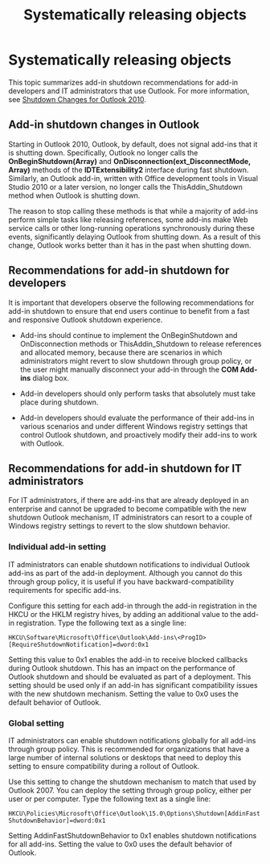﻿---
title: Systematically releasing objects
TOCTitle: Systematically releasing objects
ms:assetid: d4cd1d8e-aae6-483b-a4d8-1656171e838d
ms:mtpsurl: https://msdn.microsoft.com/library/Bb623945(v=office.15)
ms:contentKeyID: 55119785
ms.date: 07/24/2014
mtps_version: v=office.15
---

# Systematically releasing objects

This topic summarizes add-in shutdown recommendations for add-in developers and IT administrators that use Outlook. For more information, see [Shutdown Changes for Outlook 2010](https://msdn.microsoft.com/library/ee720183\(v=office.15\)).

## Add-in shutdown changes in Outlook

Starting in Outlook 2010, Outlook, by default, does not signal add-ins that it is shutting down. Specifically, Outlook no longer calls the **OnBeginShutdown(Array)** and **OnDisconnection(ext\_DisconnectMode, Array)** methods of the **IDTExtensibility2** interface during fast shutdown. Similarly, an Outlook add-in, written with Office development tools in Visual Studio 2010 or a later version, no longer calls the ThisAddin\_Shutdown method when Outlook is shutting down. 

The reason to stop calling these methods is that while a majority of add-ins perform simple tasks like releasing references, some add-ins make Web service calls or other long-running operations synchronously during these events, significantly delaying Outlook from shutting down. As a result of this change, Outlook works better than it has in the past when shutting down.

## Recommendations for add-in shutdown for developers

It is important that developers observe the following recommendations for add-in shutdown to ensure that end users continue to benefit from a fast and responsive Outlook shutdown experience.

- Add-ins should continue to implement the OnBeginShutdown and OnDisconnection methods or ThisAddin\_Shutdown to release references and allocated memory, because there are scenarios in which administrators might revert to slow shutdown through group policy, or the user might manually disconnect your add-in through the **COM Add-ins** dialog box.

- Add-in developers should only perform tasks that absolutely must take place during shutdown.

- Add-in developers should evaluate the performance of their add-ins in various scenarios and under different Windows registry settings that control Outlook shutdown, and proactively modify their add-ins to work with Outlook.

## Recommendations for add-in shutdown for IT administrators

For IT administrators, if there are add-ins that are already deployed in an enterprise and cannot be upgraded to become compatible with the new shutdown Outlook mechanism, IT administrators can resort to a couple of Windows registry settings to revert to the slow shutdown behavior.

### Individual add-in setting

IT administrators can enable shutdown notifications to individual Outlook add-ins as part of the add-in deployment. Although you cannot do this through group policy, it is useful if you have backward-compatibility requirements for specific add-ins.

Configure this setting for each add-in through the add-in registration in the HKCU or the HKLM registry hives, by adding an additional value to the add-in registration. Type the following text as a single line:

`HKCU\Software\Microsoft\Office\Outlook\Add-ins\<ProgID>[RequireShutdownNotification]=dword:0x1`

Setting this value to 0x1 enables the add-in to receive blocked callbacks during Outlook shutdown. This has an impact on the performance of Outlook shutdown and should be evaluated as part of a deployment. This setting should be used only if an add-in has significant compatibility issues with the new shutdown mechanism. Setting the value to 0x0 uses the default behavior of Outlook.

### Global setting

IT administrators can enable shutdown notifications globally for all add-ins through group policy. This is recommended for organizations that have a large number of internal solutions or desktops that need to deploy this setting to ensure compatibility during a rollout of Outlook.

Use this setting to change the shutdown mechanism to match that used by Outlook 2007. You can deploy the setting through group policy, either per user or per computer. Type the following text as a single line:

`HKCU\Policies\Microsoft\Office\Outlook\15.0\Options\Shutdown[AddinFastShutdownBehavior]=dword:0x1`

Setting AddinFastShutdownBehavior to 0x1 enables shutdown notifications for all add-ins. Setting the value to 0x0 uses the default behavior of Outlook.

